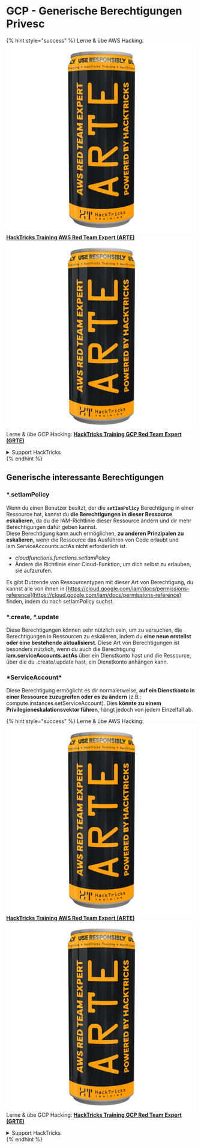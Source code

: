 # GCP - Generische Berechtigungen Privesc

{% hint style="success" %}
Lerne & übe AWS Hacking:<img src="../../../.gitbook/assets/image (1) (1) (1).png" alt="" data-size="line">[**HackTricks Training AWS Red Team Expert (ARTE)**](https://training.hacktricks.xyz/courses/arte)<img src="../../../.gitbook/assets/image (1) (1) (1).png" alt="" data-size="line">\
Lerne & übe GCP Hacking: <img src="../../../.gitbook/assets/image (2).png" alt="" data-size="line">[**HackTricks Training GCP Red Team Expert (GRTE)**<img src="../../../.gitbook/assets/image (2).png" alt="" data-size="line">](https://training.hacktricks.xyz/courses/grte)

<details>

<summary>Support HackTricks</summary>

* Überprüfe die [**Abonnementpläne**](https://github.com/sponsors/carlospolop)!
* **Tritt der** 💬 [**Discord-Gruppe**](https://discord.gg/hRep4RUj7f) oder der [**Telegram-Gruppe**](https://t.me/peass) bei oder **folge** uns auf **Twitter** 🐦 [**@hacktricks\_live**](https://twitter.com/hacktricks_live)**.**
* **Teile Hacking-Tricks, indem du PRs zu den** [**HackTricks**](https://github.com/carlospolop/hacktricks) und [**HackTricks Cloud**](https://github.com/carlospolop/hacktricks-cloud) GitHub-Repos einreichst.

</details>
{% endhint %}

## Generische interessante Berechtigungen

### \*.setIamPolicy

Wenn du einen Benutzer besitzt, der die **`setIamPolicy`** Berechtigung in einer Ressource hat, kannst du **die Berechtigungen in dieser Ressource eskalieren**, da du die IAM-Richtlinie dieser Ressource ändern und dir mehr Berechtigungen dafür geben kannst.\
Diese Berechtigung kann auch ermöglichen, **zu anderen Prinzipalen zu eskalieren**, wenn die Ressource das Ausführen von Code erlaubt und iam.ServiceAccounts.actAs nicht erforderlich ist.

* _cloudfunctions.functions.setIamPolicy_
* Ändere die Richtlinie einer Cloud-Funktion, um dich selbst zu erlauben, sie aufzurufen.

Es gibt Dutzende von Ressourcentypen mit dieser Art von Berechtigung, du kannst alle von ihnen in [https://cloud.google.com/iam/docs/permissions-reference](https://cloud.google.com/iam/docs/permissions-reference) finden, indem du nach setIamPolicy suchst.

### \*.create, \*.update

Diese Berechtigungen können sehr nützlich sein, um zu versuchen, die Berechtigungen in Ressourcen zu eskalieren, indem du **eine neue erstellst oder eine bestehende aktualisierst**. Diese Art von Berechtigungen ist besonders nützlich, wenn du auch die Berechtigung **iam.serviceAccounts.actAs** über ein Dienstkonto hast und die Ressource, über die du .create/.update hast, ein Dienstkonto anhängen kann.

### \*ServiceAccount\*

Diese Berechtigung ermöglicht es dir normalerweise, **auf ein Dienstkonto in einer Ressource zuzugreifen oder es zu ändern** (z.B.: compute.instances.setServiceAccount). Dies **könnte zu einem Privilegieneskalationsvektor führen**, hängt jedoch von jedem Einzelfall ab.

{% hint style="success" %}
Lerne & übe AWS Hacking:<img src="../../../.gitbook/assets/image (1) (1) (1).png" alt="" data-size="line">[**HackTricks Training AWS Red Team Expert (ARTE)**](https://training.hacktricks.xyz/courses/arte)<img src="../../../.gitbook/assets/image (1) (1) (1).png" alt="" data-size="line">\
Lerne & übe GCP Hacking: <img src="../../../.gitbook/assets/image (2).png" alt="" data-size="line">[**HackTricks Training GCP Red Team Expert (GRTE)**<img src="../../../.gitbook/assets/image (2).png" alt="" data-size="line">](https://training.hacktricks.xyz/courses/grte)

<details>

<summary>Support HackTricks</summary>

* Überprüfe die [**Abonnementpläne**](https://github.com/sponsors/carlospolop)!
* **Tritt der** 💬 [**Discord-Gruppe**](https://discord.gg/hRep4RUj7f) oder der [**Telegram-Gruppe**](https://t.me/peass) bei oder **folge** uns auf **Twitter** 🐦 [**@hacktricks\_live**](https://twitter.com/hacktricks_live)**.**
* **Teile Hacking-Tricks, indem du PRs zu den** [**HackTricks**](https://github.com/carlospolop/hacktricks) und [**HackTricks Cloud**](https://github.com/carlospolop/hacktricks-cloud) GitHub-Repos einreichst.

</details>
{% endhint %}
